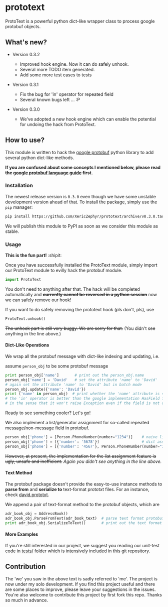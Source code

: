 # prototext
ProtoText is a powerful python dict-like wrapper class to process google protobuf objects. 


## What's new?

 * Version 0.3.2
    - Improved hook engine. Now it can do safely unhook.
    - Several more TODO item generated. 
    - Add some more test cases to tests
    
 * Version 0.3.1
    - Fix the bug for 'in' operator for repeated field 
    - Several known bugs left ... :P
    
 * Version 0.3.0
    - We've adopted a new hook engine which can enable the 
    potential for undoing the hack from ProtoText. 

## How to use? 

This module is written to hack the [google protobuf](https://developers.google.com/protocol-buffers/) 
python library to add several python dict-like methods. 

**If you are confused about some concepts I mentioned below, 
please read the [google protobuf language guide](https://developers.google.com/protocol-buffers/docs/overview) 
first.**

### Installation 

The newest release version is `0.3.0` even though we have some unstable development version ahead of that. 
To install the package, simply use the `pip` manager:

```bash
pip install https://github.com/XericZephyr/prototext/archive/v0.3.0.tar.gz
```

We will publish this module to PyPI as soon as we consider this module as stable. 

### Usage 

**This is the fun part!** :shipit:

Once you have successfully installed the ProtoText module, simply 
import our ProtoText module to evilly hack the protobuf module.
 
```python
import ProtoText
```
 
You don't need to anything after that. The hack will be completed automatically and
~~**currently cannot be reversed in a python session**~~ now we can safely remove our hook! 

If you want to do safely removing the prototext hook (pls don't, pls), use 

```python
ProtoText.unhook()
```

~~The unhook part is still very buggy. We are sorry for that.~~ 
(You didn't see anything in the line above.)

#### Dict-Like Operations
 
We wrap all the protobuf message with dict-like indexing and updating, i.e.
 
assume `person_obj` to be some protobuf message

 ```python
 print person_obj['name']       # print out the person_obj.name 
 person_obj['name'] = 'David'   # set the attribute 'name' to 'David'
 # again set the attribute 'name' to 'David' but in batch mode
 person_obj.update({'name': 'David'})
 print ('name' in person_obj)  # print whether the 'name' attribute is set in person_obj 
 # the 'in' operator is better than the google implementation HasField function 
 # in the sense that it won't raise Exception even if the field is not defined  
 ```
 
Ready to see something cooler? Let's go! 

We also implement a list/generator assignment for so-called repeated message/non-message field in protobuf.
 
```python
person_obj['phone'] = [Person.PhoneNumber(number="1234")]    # naive list message assignment
person_obj['phone'] = [{'number': '5678'}]                   # dict assignment
person_obj['phone'] = [{'number': '4567'}, Person.PhoneNumber(number="1234")] # mixed assignment
```

~~However, at present, the implementation for the list assignment feature is ugly, unsafe and inefficient.~~
*Again you didn't see anything in the line above.* 
 
#### Text Method
 
 The protobuf package doesn't provide the easy-to-use instance methods to **parse from** and 
  **serialize to** text-format prototxt files. For an instance, check 
  [david.prototxt](https://raw.githubusercontent.com/XericZephyr/prototext/master/tests/david.prototxt).
  
 We append a pair of text-format method to the protobuf objects, which are 
 ```python
 adr_book_obj = AddressBook()
 adr_book_obj.ParseFromText(adr_book_text)  # parse text format protobuf from adr_book_text
 print adr_book_obj.SerializeToText()       # print out the text format protobuf
 ```

 
#### More Examples
 
 If you're still interested in our project, we suggest you reading our unit-test code in 
 [tests/](https://github.com/XericZephyr/prototext/tree/master/tests) folder which is intensively 
 included in this git repository. 


## Contribution

The 'we' you saw in the above text is sadly referred to 'me'. The project is now under my solo development. 
If you find this project useful and there are some places to improve, please leave your suggestions in the issues. 
 You're also welcome to contribute this project by first fork this repo. Thanks so much in advance. 